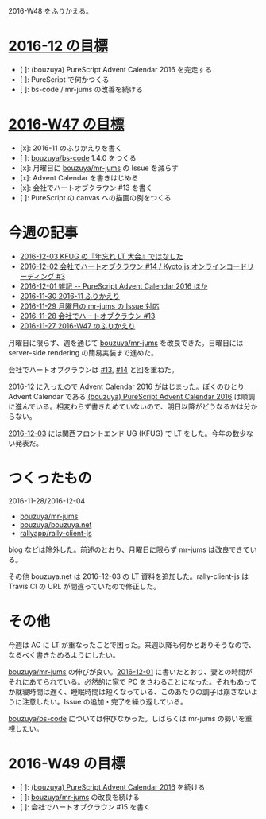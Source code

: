 2016-W48 をふりかえる。

# [2016-12 の目標][2016-11-30]

- [ ]: (bouzuya) PureScript Advent Calendar 2016 を完走する
- [ ]: PureScript で何かつくる
- [ ]: bs-code / mr-jums の改善を続ける

# [2016-W47 の目標][2016-11-27]

- [x]: 2016-11 のふりかえりを書く
- [ ]: [bouzuya/bs-code][] 1.4.0 をつくる
- [x]: 月曜日に [bouzuya/mr-jums][] の Issue を減らす
- [x]: Advent Calendar を書きはじめる
- [x]: 会社でハートオブクラウン #13 を書く
- [ ]: PureScript の canvas への描画の例をつくる

# 今週の記事

- [2016-12-03 KFUG の『年忘れ LT 大会』ではなした][2016-12-03]
- [2016-12-02 会社でハートオブクラウン #14 / Kyoto.js オンラインコードリーディング #3][2016-12-02]
- [2016-12-01 雑記 -- PureScript Advent Calendar 2016 ほか][2016-12-01]
- [2016-11-30 2016-11 ふりかえり][2016-11-30]
- [2016-11-29 月曜日の mr-jums の Issue 対応][2016-11-29]
- [2016-11-28 会社でハートオブクラウン #13][2016-11-28]
- [2016-11-27 2016-W47 のふりかえり][2016-11-27]

月曜日に限らず、週を通じて [bouzuya/mr-jums][] を改良できた。日曜日には server-side rendering の簡易実装まで進めた。

会社でハートオブクラウンは [#13][2016-11-28], [#14][2016-12-02] と回を重ねた。

2016-12 に入ったので Advent Calendar 2016 がはじまった。ぼくのひとり Advent Calendar である [(bouzuya) PureScript Advent Calendar 2016](http://www.adventar.org/calendars/1494) は順調に進んでいる。相変わらず書きためていないので、明日以降がどうなるかは分からない。

[2016-12-03][] には関西フロントエンド UG (KFUG) で LT をした。今年の数少ない発表だ。

# つくったもの

2016-11-28/2016-12-04

- [bouzuya/mr-jums][]
- [bouzuya/bouzuya.net][]
- [rallyapp/rally-client-js][]

blog などは除外した。前述のとおり、月曜日に限らず mr-jums は改良できている。

その他 bouzuya.net は 2016-12-03 の LT 資料を追加した。rally-client-js は Travis CI の URL が間違っていたので修正した。

# その他

今週は AC に LT が重なったことで困った。来週以降も何かとありそうなので、なるべく書きためるようにしたい。

[bouzuya/mr-jums][] の伸びが良い。[2016-12-01][] に書いたとおり、妻との時間がそれにあてられている。必然的に家で PC をさわることになった。それもあってか就寝時間は遅く、睡眠時間は短くなっている、このあたりの調子は崩さないように注意したい。Issue の追加・完了を繰り返している。

[bouzuya/bs-code][] については伸びなかった。しばらくは mr-jums の勢いを重視したい。

# 2016-W49 の目標

- [ ]: [(bouzuya) PureScript Advent Calendar 2016](http://www.adventar.org/calendars/1494) を続ける
- [ ]: [bouzuya/mr-jums][] の改良を続ける
- [ ]: 会社でハートオブクラウン #15 を書く

[2016-11-20]: http://blog.bouzuya.net/2016/11/20/
[2016-11-27]: http://blog.bouzuya.net/2016/11/27/
[2016-11-28]: http://blog.bouzuya.net/2016/11/28/
[2016-11-29]: http://blog.bouzuya.net/2016/11/29/
[2016-11-30]: http://blog.bouzuya.net/2016/11/30/
[2016-12-01]: http://blog.bouzuya.net/2016/12/01/
[2016-12-02]: http://blog.bouzuya.net/2016/12/02/
[2016-12-03]: http://blog.bouzuya.net/2016/12/03/
[bouzuya/bouzuya.net]: https://github.com/bouzuya/bouzuya.net
[bouzuya/bs-code]: https://github.com/bouzuya/bs-code
[bouzuya/mr-jums]: https://github.com/bouzuya/mr-jums
[rallyapp/rally-client-js]: https://github.com/rallyapp/rally-client-js
